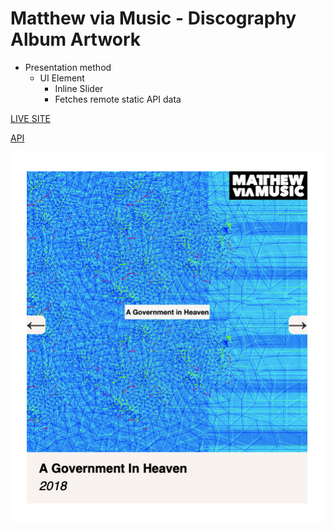# Matthew via Music - Discography Album Artwork

- Presentation method
  - UI Element
    - Inline Slider
    - Fetches remote static API data

[LIVE SITE](https://mattheweq.com/inline-slider/)

[API](https://mvmapi.olk1.com/albums)

![PREVIEW](preview.png)
